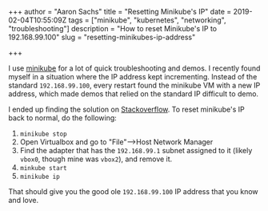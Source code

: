 +++
author = "Aaron Sachs"
title = "Resetting Minikube's IP"
date = 2019-02-04T10:55:09Z
tags = ["minikube", "kubernetes", "networking", "troubleshooting"]
description = "How to reset Minikube's IP to 192.168.99.100"
slug = "resetting-minikubes-ip-address"

+++

I use [minikube][1] for a lot of quick troubleshooting and demos. I recently found myself in a situation where the IP address kept incrementing. Instead of the standard `192.168.99.100`, every restart found the minikube VM with a new IP address, which made demos that relied on the standard IP difficult to demo. 

I ended up finding the solution on [Stackoverflow][2]. To reset minikube's IP back to normal, do the following:

1. `minikube stop`
2. Open Virtualbox and go to "File"-->Host Network Manager
3. Find the adapter that has the `192.168.99.1` subnet assigned to it (likely `vbox0`, though mine was `vbox2`), and remove it.
4. `minkube start`
5. `minikube ip`

That should give you the good ole `192.168.99.100` IP address that you know and love. 

<!--LINKS-->

[1]: https://github.com/kubernetes/minikube
[2]: https://stackoverflow.com/questions/53871053/how-to-completely-purge-minikube-config-or-reset-ip-back-to-192-168-99-100#comment94730403_53883894